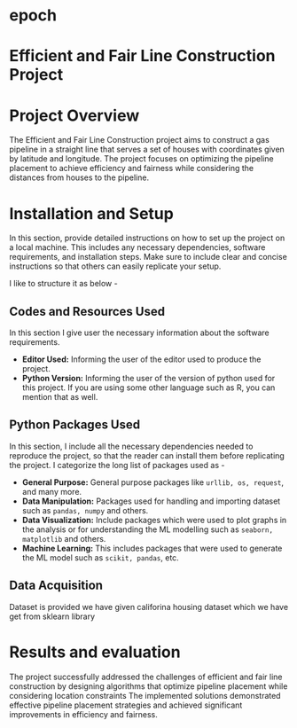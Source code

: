 # epoch

# Efficient and Fair Line Construction Project

 

# Project Overview

The Efficient and Fair Line Construction project aims to construct a gas pipeline in a straight line that serves a set of 
houses with coordinates given by latitude and longitude. The project focuses on optimizing the pipeline placement to 
achieve efficiency and fairness while considering the distances from houses to the pipeline.


# Installation and Setup

In this section, provide detailed instructions on how to set up the project on a local machine. This includes any necessary dependencies, software requirements, and installation steps. Make sure to include clear and concise instructions so that others can easily replicate your setup.

I like to structure it as below - 
## Codes and Resources Used
In this section I give user the necessary information about the software requirements.
- **Editor Used:**  Informing the user of the editor used to produce the project.
- **Python Version:** Informing the user of the version of python used for this project. If you are using some other language such as R, you can mention that as well.

## Python Packages Used
In this section, I include all the necessary dependencies needed to reproduce the project, so that the reader can install them before replicating the project. I categorize the long list of packages used as - 
- **General Purpose:** General purpose packages like `urllib, os, request`, and many more.
- **Data Manipulation:** Packages used for handling and importing dataset such as `pandas, numpy` and others.
- **Data Visualization:** Include packages which were used to plot graphs in the analysis or for understanding the ML modelling such as `seaborn, matplotlib` and others.
- **Machine Learning:** This includes packages that were used to generate the ML model such as `scikit, pandas`, etc.


## Data Acquisition
Dataset is provided we have given califorina housing dataset which we have get from sklearn library


# Results and evaluation
The project successfully addressed the challenges of efficient and fair line construction by designing algorithms that 
optimize pipeline placement while considering location constraints The implemented solutions demonstrated 
effective pipeline placement strategies and achieved significant improvements in efficiency and fairness.


